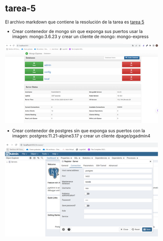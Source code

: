 # tarea-5

El archivo markdown que contiene la resolución de la tarea es [tarea 5](index.md)

- Crear contenedor de mongo sin que exponga sus puertos usar la imagen: mongo:3.6.23 y crear un cliente de mongo: mongo-express

![mongo-express ejecución](images/mongo-express-ejecucion.png)

- Crear contenedor de postgres sin que exponga sus puertos con la imagen: postgres:11.21-alpine3.17 y crear un cliente dpage/pgadmin4

![pgadmin ejecución](images/pgadmin-conexion-postgresDb.png)

